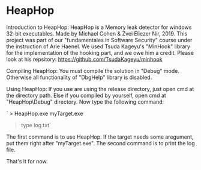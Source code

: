 # HeapHop

Introduction to HeapHop:
HeapHop is a Memory leak detector for windows 32-bit executables.
Made by Michael Cohen & Zvei Eliezer Nir, 2019.
This project was part of our "fundamentales in Software Security" course
under the instruction of Arie Haenel.
We used Tsuda Kageyu's "MinHook" library for the implementation of the hooking part, and we owe him a credit.
Please look at his repsitory: https://github.com/TsudaKageyu/minhook

Compiling HeapHop:
You must compile the solution in "Debug" mode. Otherwise all functionality of "DbgHelp" library is disabled.

Using HeapHop:
If you use are using the release directory, just open cmd at the directory path.
Else if you compiled by yourself, open cmd at "HeapHop\Debug" directory.
Now type the following command:

` > HeapHop.exe myTarget.exe
  > type log.txt`

The first command is to use HeapHop. If the target needs some aregument, put them right after "myTarget.exe".
The second command is to print the log file.

That's it for now.
